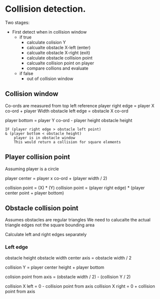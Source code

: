 # Collision detection.
Two stages:
- First detect when in collision window
	- if true
		- calculate colision Y
		- calcualte obstacle X-left (enter)
		- calcualte obstacle X-right (exit)
		- calculate obstacle collision point 
		- calcualte collision point on player
		- compare collions and evaluate 
	- if false
		- out of collision window


## Collision window
Co-ords are measured from top left reference 
player right edge = player X co-ord + player Width
obstacle left edge =  obstacle X co-ord

player bottom = player Y co-ord - player height
obstacle height

	IF (player right edge > obstacle left point) 
	& (player bottom < obstacle height)
		player is in obstacle window
		This would return a collision for square elements


## Player collision point
Assuming player is a circle

player center = player x co-ord + (player width / 2)

collision point = (X) * (Y)
collision point = (player right edge) * (player center point + player bottom)


## Obstacle collision point
Assumes obstacles are regular triangles
We need to calucalte the actual triangle edges not the square bounding area

Calculate left and right edges separately

### Left edge
obstacle height
obstacle width
center axis = obstacle width / 2

collision Y = player center height + player bottom

colision point from axis = (obstacle width / 2) - (collision Y / 2)

collision X left = 0 - collision point from axis
collision X right = 0 + collision point from axis


